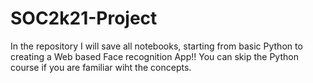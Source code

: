 # SOC2k21-Project
In the repository I will save all notebooks, starting from basic Python to creating a Web based Face recognition App!!
You can skip the Python course if you are familiar wiht the concepts.
